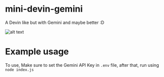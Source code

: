 # mini-devin-gemini
 A Devin like but with Gemini and maybe better :D

![alt text](https://raviadi12.github.io/ScreenRecording2024-11-10134102-ezgif.com-video-to-gif-converter.gif "Logo Title Text 1")

# Example usage

To use, Make sure to set the Gemini API Key in `.env` file, after that, run using `node index.js`
